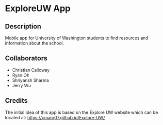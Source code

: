 # ExploreUW App
## Description
Mobile app for University of Washington students to find resources and information about the school.

## Collaborators
- Christian Calloway
- Ryan Oh
- Shriyansh Sharma
- Jerry Wu

## Credits
The initial idea of this app is based on the Explore UW website which can be located at: https://cmarq07.github.io/Explore-UW/